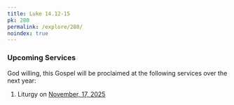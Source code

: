 ```yaml
---
title: Luke 14.12-15
pk: 280
permalink: /explore/280/
noindex: true
---
```


### Upcoming Services

God willing, this Gospel will be proclaimed at the following services over the next year:


1. Liturgy on [November, 17, 2025](https://orthocal.info/readings/gregorian/2025/11/17/)
